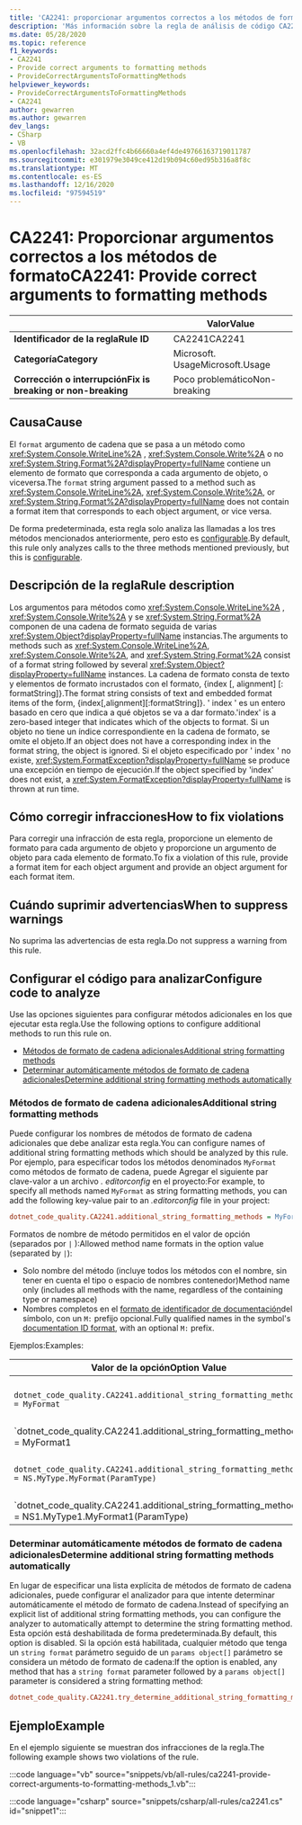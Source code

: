 ```yaml
---
title: 'CA2241: proporcionar argumentos correctos a los métodos de formato (análisis de código)'
description: 'Más información sobre la regla de análisis de código CA2241: proporcionar argumentos correctos para los métodos de formato'
ms.date: 05/28/2020
ms.topic: reference
f1_keywords:
- CA2241
- Provide correct arguments to formatting methods
- ProvideCorrectArgumentsToFormattingMethods
helpviewer_keywords:
- ProvideCorrectArgumentsToFormattingMethods
- CA2241
author: gewarren
ms.author: gewarren
dev_langs:
- CSharp
- VB
ms.openlocfilehash: 32acd2ffc4b66660a4ef4de49766163719011787
ms.sourcegitcommit: e301979e3049ce412d19b094c60ed95b316a8f8c
ms.translationtype: MT
ms.contentlocale: es-ES
ms.lasthandoff: 12/16/2020
ms.locfileid: "97594519"
---
```

# <a name="ca2241-provide-correct-arguments-to-formatting-methods"></a><span data-ttu-id="2f280-103">CA2241: Proporcionar argumentos correctos a los métodos de formato</span><span class="sxs-lookup"><span data-stu-id="2f280-103">CA2241: Provide correct arguments to formatting methods</span></span>

| | <span data-ttu-id="2f280-104">Valor</span><span class="sxs-lookup"><span data-stu-id="2f280-104">Value</span></span> |
|-|-|
| <span data-ttu-id="2f280-105">**Identificador de la regla**</span><span class="sxs-lookup"><span data-stu-id="2f280-105">**Rule ID**</span></span> |<span data-ttu-id="2f280-106">CA2241</span><span class="sxs-lookup"><span data-stu-id="2f280-106">CA2241</span></span>|
| <span data-ttu-id="2f280-107">**Categoría**</span><span class="sxs-lookup"><span data-stu-id="2f280-107">**Category**</span></span> |<span data-ttu-id="2f280-108">Microsoft. Usage</span><span class="sxs-lookup"><span data-stu-id="2f280-108">Microsoft.Usage</span></span>|
| <span data-ttu-id="2f280-109">**Corrección o interrupción**</span><span class="sxs-lookup"><span data-stu-id="2f280-109">**Fix is breaking or non-breaking**</span></span> |<span data-ttu-id="2f280-110">Poco problemático</span><span class="sxs-lookup"><span data-stu-id="2f280-110">Non-breaking</span></span>|

## <a name="cause"></a><span data-ttu-id="2f280-111">Causa</span><span class="sxs-lookup"><span data-stu-id="2f280-111">Cause</span></span>

<span data-ttu-id="2f280-112">El `format` argumento de cadena que se pasa a un método como <xref:System.Console.WriteLine%2A> ,  <xref:System.Console.Write%2A> o no  <xref:System.String.Format%2A?displayProperty=fullName> contiene un elemento de formato que corresponda a cada argumento de objeto, o viceversa.</span><span class="sxs-lookup"><span data-stu-id="2f280-112">The `format` string argument passed to a method such as <xref:System.Console.WriteLine%2A>,  <xref:System.Console.Write%2A>, or  <xref:System.String.Format%2A?displayProperty=fullName> does not contain a format item that corresponds to each object argument, or vice versa.</span></span>

<span data-ttu-id="2f280-113">De forma predeterminada, esta regla solo analiza las llamadas a los tres métodos mencionados anteriormente, pero esto es [configurable](#configure-code-to-analyze).</span><span class="sxs-lookup"><span data-stu-id="2f280-113">By default, this rule only analyzes calls to the three methods mentioned previously, but this is [configurable](#configure-code-to-analyze).</span></span>

## <a name="rule-description"></a><span data-ttu-id="2f280-114">Descripción de la regla</span><span class="sxs-lookup"><span data-stu-id="2f280-114">Rule description</span></span>

<span data-ttu-id="2f280-115">Los argumentos para métodos como <xref:System.Console.WriteLine%2A> , <xref:System.Console.Write%2A> y se <xref:System.String.Format%2A> componen de una cadena de formato seguida de varias <xref:System.Object?displayProperty=fullName> instancias.</span><span class="sxs-lookup"><span data-stu-id="2f280-115">The arguments to methods such as <xref:System.Console.WriteLine%2A>, <xref:System.Console.Write%2A>, and <xref:System.String.Format%2A> consist of a format string followed by several <xref:System.Object?displayProperty=fullName> instances.</span></span> <span data-ttu-id="2f280-116">La cadena de formato consta de texto y elementos de formato incrustados con el formato, {index [, alignment] [: formatString]}.</span><span class="sxs-lookup"><span data-stu-id="2f280-116">The format string consists of text and embedded format items of the form, {index[,alignment][:formatString]}.</span></span> <span data-ttu-id="2f280-117">' index ' es un entero basado en cero que indica a qué objetos se va a dar formato.</span><span class="sxs-lookup"><span data-stu-id="2f280-117">'index' is a zero-based integer that indicates which of the objects to format.</span></span> <span data-ttu-id="2f280-118">Si un objeto no tiene un índice correspondiente en la cadena de formato, se omite el objeto.</span><span class="sxs-lookup"><span data-stu-id="2f280-118">If an object does not have a corresponding index in the format string, the object is ignored.</span></span> <span data-ttu-id="2f280-119">Si el objeto especificado por ' index ' no existe, <xref:System.FormatException?displayProperty=fullName> se produce una excepción en tiempo de ejecución.</span><span class="sxs-lookup"><span data-stu-id="2f280-119">If the object specified by 'index' does not exist, a <xref:System.FormatException?displayProperty=fullName> is thrown at run time.</span></span>

## <a name="how-to-fix-violations"></a><span data-ttu-id="2f280-120">Cómo corregir infracciones</span><span class="sxs-lookup"><span data-stu-id="2f280-120">How to fix violations</span></span>

<span data-ttu-id="2f280-121">Para corregir una infracción de esta regla, proporcione un elemento de formato para cada argumento de objeto y proporcione un argumento de objeto para cada elemento de formato.</span><span class="sxs-lookup"><span data-stu-id="2f280-121">To fix a violation of this rule, provide a format item for each object argument and provide an object argument for each format item.</span></span>

## <a name="when-to-suppress-warnings"></a><span data-ttu-id="2f280-122">Cuándo suprimir advertencias</span><span class="sxs-lookup"><span data-stu-id="2f280-122">When to suppress warnings</span></span>

<span data-ttu-id="2f280-123">No suprima las advertencias de esta regla.</span><span class="sxs-lookup"><span data-stu-id="2f280-123">Do not suppress a warning from this rule.</span></span>

## <a name="configure-code-to-analyze"></a><span data-ttu-id="2f280-124">Configurar el código para analizar</span><span class="sxs-lookup"><span data-stu-id="2f280-124">Configure code to analyze</span></span>

<span data-ttu-id="2f280-125">Use las opciones siguientes para configurar métodos adicionales en los que ejecutar esta regla.</span><span class="sxs-lookup"><span data-stu-id="2f280-125">Use the following options to configure additional methods to run this rule on.</span></span>

- [<span data-ttu-id="2f280-126">Métodos de formato de cadena adicionales</span><span class="sxs-lookup"><span data-stu-id="2f280-126">Additional string formatting methods</span></span>](#additional-string-formatting-methods)
- [<span data-ttu-id="2f280-127">Determinar automáticamente métodos de formato de cadena adicionales</span><span class="sxs-lookup"><span data-stu-id="2f280-127">Determine additional string formatting methods automatically</span></span>](#determine-additional-string-formatting-methods-automatically)

### <a name="additional-string-formatting-methods"></a><span data-ttu-id="2f280-128">Métodos de formato de cadena adicionales</span><span class="sxs-lookup"><span data-stu-id="2f280-128">Additional string formatting methods</span></span>

<span data-ttu-id="2f280-129">Puede configurar los nombres de métodos de formato de cadena adicionales que debe analizar esta regla.</span><span class="sxs-lookup"><span data-stu-id="2f280-129">You can configure names of additional string formatting methods which should be analyzed by this rule.</span></span> <span data-ttu-id="2f280-130">Por ejemplo, para especificar todos los métodos denominados `MyFormat` como métodos de formato de cadena, puede Agregar el siguiente par clave-valor a un archivo *. editorconfig* en el proyecto:</span><span class="sxs-lookup"><span data-stu-id="2f280-130">For example, to specify all methods named `MyFormat` as string formatting methods, you can add the following key-value pair to an *.editorconfig* file in your project:</span></span>

```ini
dotnet_code_quality.CA2241.additional_string_formatting_methods = MyFormat
```

<span data-ttu-id="2f280-131">Formatos de nombre de método permitidos en el valor de opción (separados por `|` ):</span><span class="sxs-lookup"><span data-stu-id="2f280-131">Allowed method name formats in the option value (separated by `|`):</span></span>

- <span data-ttu-id="2f280-132">Solo nombre del método (incluye todos los métodos con el nombre, sin tener en cuenta el tipo o espacio de nombres contenedor)</span><span class="sxs-lookup"><span data-stu-id="2f280-132">Method name only (includes all methods with the name, regardless of the containing type or namespace)</span></span>
- <span data-ttu-id="2f280-133">Nombres completos en el [formato de identificador de documentación](../../../csharp/programming-guide/xmldoc/processing-the-xml-file.md#id-strings)del símbolo, con un `M:` prefijo opcional.</span><span class="sxs-lookup"><span data-stu-id="2f280-133">Fully qualified names in the symbol's [documentation ID format](../../../csharp/programming-guide/xmldoc/processing-the-xml-file.md#id-strings), with an optional `M:` prefix.</span></span>

<span data-ttu-id="2f280-134">Ejemplos:</span><span class="sxs-lookup"><span data-stu-id="2f280-134">Examples:</span></span>

| <span data-ttu-id="2f280-135">Valor de la opción</span><span class="sxs-lookup"><span data-stu-id="2f280-135">Option Value</span></span> | <span data-ttu-id="2f280-136">Resumen</span><span class="sxs-lookup"><span data-stu-id="2f280-136">Summary</span></span> |
| --- | --- |
|`dotnet_code_quality.CA2241.additional_string_formatting_methods = MyFormat` | <span data-ttu-id="2f280-137">Coincide con todos los métodos denominados `MyFormat` en la compilación</span><span class="sxs-lookup"><span data-stu-id="2f280-137">Matches all methods named `MyFormat` in the compilation</span></span>
|`dotnet_code_quality.CA2241.additional_string_formatting_methods = MyFormat1|MyFormat2` | <span data-ttu-id="2f280-138">Coincide con todos los métodos denominados `MyFormat1` o `MyFormat2` en la compilación</span><span class="sxs-lookup"><span data-stu-id="2f280-138">Matches all methods named either `MyFormat1` or `MyFormat2` in the compilation</span></span>
|`dotnet_code_quality.CA2241.additional_string_formatting_methods = NS.MyType.MyFormat(ParamType)` | <span data-ttu-id="2f280-139">Coincide con un método específico `MyFormat` con la firma completa dada</span><span class="sxs-lookup"><span data-stu-id="2f280-139">Matches specific method `MyFormat` with given fully qualified signature</span></span>
|`dotnet_code_quality.CA2241.additional_string_formatting_methods = NS1.MyType1.MyFormat1(ParamType)|NS2.MyType2.MyFormat2(ParamType)` | <span data-ttu-id="2f280-140">Coincide con métodos específicos `MyFormat1` y `MyFormat2` con la firma completa correspondiente</span><span class="sxs-lookup"><span data-stu-id="2f280-140">Matches specific methods `MyFormat1` and `MyFormat2` with respective fully qualified signature</span></span>

### <a name="determine-additional-string-formatting-methods-automatically"></a><span data-ttu-id="2f280-141">Determinar automáticamente métodos de formato de cadena adicionales</span><span class="sxs-lookup"><span data-stu-id="2f280-141">Determine additional string formatting methods automatically</span></span>

<span data-ttu-id="2f280-142">En lugar de especificar una lista explícita de métodos de formato de cadena adicionales, puede configurar el analizador para que intente determinar automáticamente el método de formato de cadena.</span><span class="sxs-lookup"><span data-stu-id="2f280-142">Instead of specifying an explicit list of additional string formatting methods, you can configure the analyzer to automatically attempt to determine the string formatting method.</span></span> <span data-ttu-id="2f280-143">Esta opción está deshabilitada de forma predeterminada.</span><span class="sxs-lookup"><span data-stu-id="2f280-143">By default, this option is disabled.</span></span> <span data-ttu-id="2f280-144">Si la opción está habilitada, cualquier método que tenga un `string format` parámetro seguido de un `params object[]` parámetro se considera un método de formato de cadena:</span><span class="sxs-lookup"><span data-stu-id="2f280-144">If the option is enabled, any method that has a `string format` parameter followed by a `params object[]` parameter is considered a string formatting method:</span></span>

```ini
dotnet_code_quality.CA2241.try_determine_additional_string_formatting_methods_automatically = true
```

## <a name="example"></a><span data-ttu-id="2f280-145">Ejemplo</span><span class="sxs-lookup"><span data-stu-id="2f280-145">Example</span></span>

<span data-ttu-id="2f280-146">En el ejemplo siguiente se muestran dos infracciones de la regla.</span><span class="sxs-lookup"><span data-stu-id="2f280-146">The following example shows two violations of the rule.</span></span>

:::code language="vb" source="snippets/vb/all-rules/ca2241-provide-correct-arguments-to-formatting-methods_1.vb":::

:::code language="csharp" source="snippets/csharp/all-rules/ca2241.cs" id="snippet1":::
